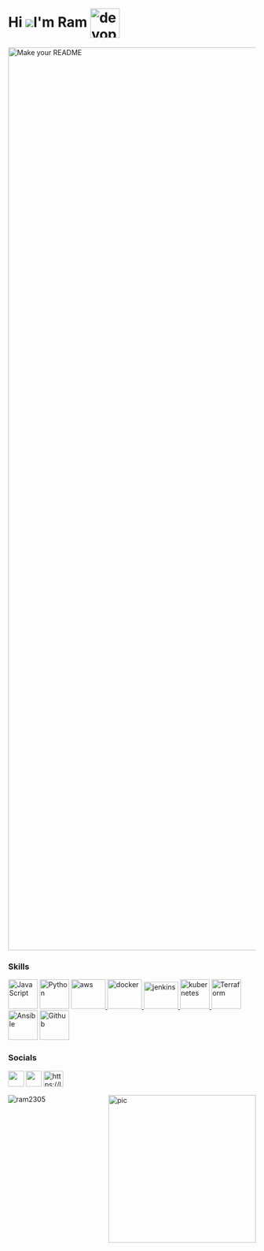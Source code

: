 

Hi ![](https://user-images.githubusercontent.com/18350557/176309783-0785949b-9127-417c-8b55-ab5a4333674e.gif)I'm Ram <img align="center" alt="devops" width="60" height="60" src="https://devopsconclave.com/images/aboutgif1.gif">
===========================================================================================================================

<img width="1834" alt="Make your README" src="https://user-images.githubusercontent.com/54402312/235202865-e632839e-8ebe-4f83-96b9-df2853f787e7.png">



### Skills


<p align="left">
<a href="https://developer.mozilla.org/en-US/docs/Web/JavaScript" target="_blank" rel="noreferrer"><img src="https://brandslogos.com/wp-content/uploads/images/javascript-logo.png" width="60" height="60" alt="JavaScript" /></a>
<a href="https://www.python.org/" target="_blank" rel="noreferrer"><img src="https://raw.githubusercontent.com/danielcranney/readme-generator/main/public/icons/skills/python-colored.svg" width="60" height="60" alt="Python" /></a>
<a href="https://aws.amazon.com" target="_blank" rel="noreferrer"> <img src="https://www.metaltoad.com/sites/default/files/styles/large_personal_photo_870x500_/public/2020-05/aws-logo-blog-header.png?itok=t4o3meiH" alt="aws" width="70" height="60"/> </a>
<a href="https://www.docker.com/" target="_blank" rel="noreferrer"> <img src="https://cdn.iconscout.com/icon/free/png-256/social-275-116309.png" alt="docker" width="70" height="60"/> </a>
<a href="https://www.jenkins.io" target="_blank" rel="noreferrer"> <img src="https://www.vectorlogo.zone/logos/jenkins/jenkins-icon.svg" alt="jenkins" width="70" height="55"/> </a> 
<a href="https://kubernetes.io" target="_blank" rel="noreferrer"> <img src="https://www.vectorlogo.zone/logos/kubernetes/kubernetes-icon.svg" alt="kubernetes" width="60" height="60"/> </a>
<a href="https://www.terraform.io/" target="_blank" rel="noreferrer"> <img src="https://www.architect.io/wp-content/uploads/2023/02/terraform-logo-on-black-square-440x440.png" width="60" height="60" alt="Terraform" /></a>
 <a href="https://docs.ansible.com/" target="_blank" rel="noreferrer"> <img src="https://upload.wikimedia.org/wikipedia/commons/thumb/2/24/Ansible_logo.svg/1200px-Ansible_logo.svg.png" width="60" height="60" alt="Ansible" /></a>
 <a href="https://github.com/" target="_blank" rel="noreferrer"> <img src="https://cdn.pixabay.com/photo/2022/01/30/13/33/github-6980894_960_720.png" width="60" height="60" alt="Github" /></a>
</p>

### Socials

<p align="left"> 
<a href="https://www.github.com/Ram2305" target="_blank" rel="noreferrer"><img src="https://cdn.pixabay.com/photo/2022/01/30/13/33/github-6980894_960_720.png" width="32" height="32" /></a>
<a href="https://www.linkedin.com/in/rama-raju-cloud-devops-sre" target="_blank" rel="noreferrer"><img src="https://raw.githubusercontent.com/danielcranney/readme-generator/main/public/icons/socials/linkedin.svg" width="32" height="32" /></a>
<a href="https://leetcode.com/vjram2305/" target="blank"><img  src="https://raw.githubusercontent.com/rahuldkjain/github-profile-readme-generator/master/src/images/icons/Social/leet-code.svg" alt="https://leetcode.com/vjram2305/" height="32" width="40" /></a>
</p>


<img width="300" height="300" align="right" alt="pic" src="https://i.pinimg.com/originals/e8/f4/53/e8f453469a3ec97ecd354df465d73913.gif">
<p><img align="left" src="https://github-readme-stats.vercel.app/api/top-langs?username=ram2305&show_icons=true&locale=en&layout=compact" alt="ram2305" /></p>


